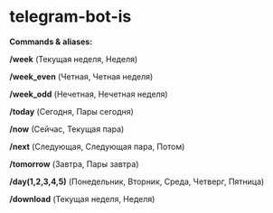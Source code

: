 # telegram-bot-is

**Commands & aliases:**

**/week** (Текущая неделя, Неделя)

**/week_even** (Четная, Четная неделя)

**/week_odd** (Нечетная, Нечетная неделя)

**/today** (Сегодня, Пары сегодня)

**/now** (Cейчас, Текущая пара)

**/next** (Следующая, Следующая пара, Потом)

**/tomorrow** (Завтра, Пары завтра)

**/day(1,2,3,4,5)** (Понедельник, Вторник, Среда, Четверг, Пятница)

**/download** (Текущая неделя, Неделя)